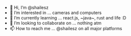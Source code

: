 - 👋 Hi, I’m @shailesz
- 👀 I’m interested in ... cameras and computers
- 🌱 I’m currently learning ... react.js, ~java~, rust and life :D
- 💞️ I’m looking to collaborate on ... nothing atm
- 📫 How to reach me ... @shailesz on all major platforms

<!---
shailesz/shailesz is a ✨ special ✨ repository because its `README.md` (this file) appears on your GitHub profile.
You can click the Preview link to take a look at your changes.
--->
